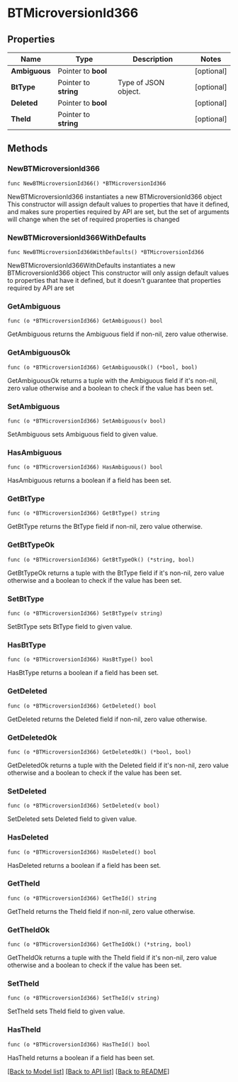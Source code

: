# BTMicroversionId366

## Properties

Name | Type | Description | Notes
------------ | ------------- | ------------- | -------------
**Ambiguous** | Pointer to **bool** |  | [optional] 
**BtType** | Pointer to **string** | Type of JSON object. | [optional] 
**Deleted** | Pointer to **bool** |  | [optional] 
**TheId** | Pointer to **string** |  | [optional] 

## Methods

### NewBTMicroversionId366

`func NewBTMicroversionId366() *BTMicroversionId366`

NewBTMicroversionId366 instantiates a new BTMicroversionId366 object
This constructor will assign default values to properties that have it defined,
and makes sure properties required by API are set, but the set of arguments
will change when the set of required properties is changed

### NewBTMicroversionId366WithDefaults

`func NewBTMicroversionId366WithDefaults() *BTMicroversionId366`

NewBTMicroversionId366WithDefaults instantiates a new BTMicroversionId366 object
This constructor will only assign default values to properties that have it defined,
but it doesn't guarantee that properties required by API are set

### GetAmbiguous

`func (o *BTMicroversionId366) GetAmbiguous() bool`

GetAmbiguous returns the Ambiguous field if non-nil, zero value otherwise.

### GetAmbiguousOk

`func (o *BTMicroversionId366) GetAmbiguousOk() (*bool, bool)`

GetAmbiguousOk returns a tuple with the Ambiguous field if it's non-nil, zero value otherwise
and a boolean to check if the value has been set.

### SetAmbiguous

`func (o *BTMicroversionId366) SetAmbiguous(v bool)`

SetAmbiguous sets Ambiguous field to given value.

### HasAmbiguous

`func (o *BTMicroversionId366) HasAmbiguous() bool`

HasAmbiguous returns a boolean if a field has been set.

### GetBtType

`func (o *BTMicroversionId366) GetBtType() string`

GetBtType returns the BtType field if non-nil, zero value otherwise.

### GetBtTypeOk

`func (o *BTMicroversionId366) GetBtTypeOk() (*string, bool)`

GetBtTypeOk returns a tuple with the BtType field if it's non-nil, zero value otherwise
and a boolean to check if the value has been set.

### SetBtType

`func (o *BTMicroversionId366) SetBtType(v string)`

SetBtType sets BtType field to given value.

### HasBtType

`func (o *BTMicroversionId366) HasBtType() bool`

HasBtType returns a boolean if a field has been set.

### GetDeleted

`func (o *BTMicroversionId366) GetDeleted() bool`

GetDeleted returns the Deleted field if non-nil, zero value otherwise.

### GetDeletedOk

`func (o *BTMicroversionId366) GetDeletedOk() (*bool, bool)`

GetDeletedOk returns a tuple with the Deleted field if it's non-nil, zero value otherwise
and a boolean to check if the value has been set.

### SetDeleted

`func (o *BTMicroversionId366) SetDeleted(v bool)`

SetDeleted sets Deleted field to given value.

### HasDeleted

`func (o *BTMicroversionId366) HasDeleted() bool`

HasDeleted returns a boolean if a field has been set.

### GetTheId

`func (o *BTMicroversionId366) GetTheId() string`

GetTheId returns the TheId field if non-nil, zero value otherwise.

### GetTheIdOk

`func (o *BTMicroversionId366) GetTheIdOk() (*string, bool)`

GetTheIdOk returns a tuple with the TheId field if it's non-nil, zero value otherwise
and a boolean to check if the value has been set.

### SetTheId

`func (o *BTMicroversionId366) SetTheId(v string)`

SetTheId sets TheId field to given value.

### HasTheId

`func (o *BTMicroversionId366) HasTheId() bool`

HasTheId returns a boolean if a field has been set.


[[Back to Model list]](../README.md#documentation-for-models) [[Back to API list]](../README.md#documentation-for-api-endpoints) [[Back to README]](../README.md)


